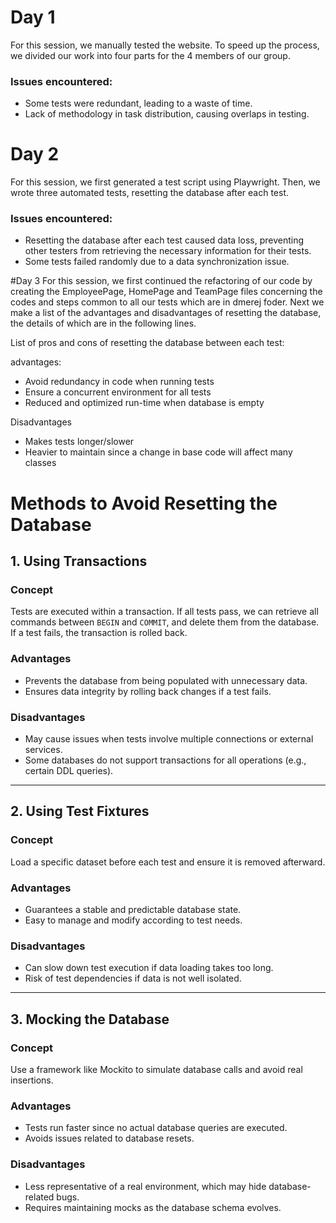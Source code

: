 # Day 1  
For this session, we manually tested the website. To speed up the process, we divided our work into four parts for the 4 members of our group.  

### Issues encountered:  
- Some tests were redundant, leading to a waste of time.  
- Lack of methodology in task distribution, causing overlaps in testing.  


# Day 2  
For this session, we first generated a test script using Playwright. Then, we wrote three automated tests, resetting the database after each test.  

### Issues encountered:  
- Resetting the database after each test caused data loss, preventing other testers from retrieving the necessary information for their tests.  
- Some tests failed randomly due to a data synchronization issue.  


#Day 3
For this session, we first continued the refactoring of our code by creating the EmployeePage, HomePage and TeamPage files concerning the codes and steps common to all our tests which are in dmerej foder. Next we make a list of the advantages and disadvantages of resetting the database, the details of which are in the following lines.

List of pros and cons of resetting the database between each test:


advantages:

- Avoid redundancy in code when running tests
- Ensure a concurrent environment for all tests
- Reduced and optimized run-time when database is empty

Disadvantages

- Makes tests longer/slower
- Heavier to maintain since a change in base code will affect many classes


# Methods to Avoid Resetting the Database

## 1. Using Transactions
### Concept
Tests are executed within a transaction. If all tests pass, we can retrieve all commands between `BEGIN` and `COMMIT`, and delete them from the database. If a test fails, the transaction is rolled back.

### Advantages
- Prevents the database from being populated with unnecessary data.
- Ensures data integrity by rolling back changes if a test fails.

### Disadvantages
- May cause issues when tests involve multiple connections or external services.
- Some databases do not support transactions for all operations (e.g., certain DDL queries).

---

## 2. Using Test Fixtures
### Concept
Load a specific dataset before each test and ensure it is removed afterward.

### Advantages
- Guarantees a stable and predictable database state.
- Easy to manage and modify according to test needs.

### Disadvantages
- Can slow down test execution if data loading takes too long.
- Risk of test dependencies if data is not well isolated.

---

## 3. Mocking the Database
### Concept
Use a framework like Mockito to simulate database calls and avoid real insertions.

### Advantages
- Tests run faster since no actual database queries are executed.
- Avoids issues related to database resets.

### Disadvantages
- Less representative of a real environment, which may hide database-related bugs.
- Requires maintaining mocks as the database schema evolves.
